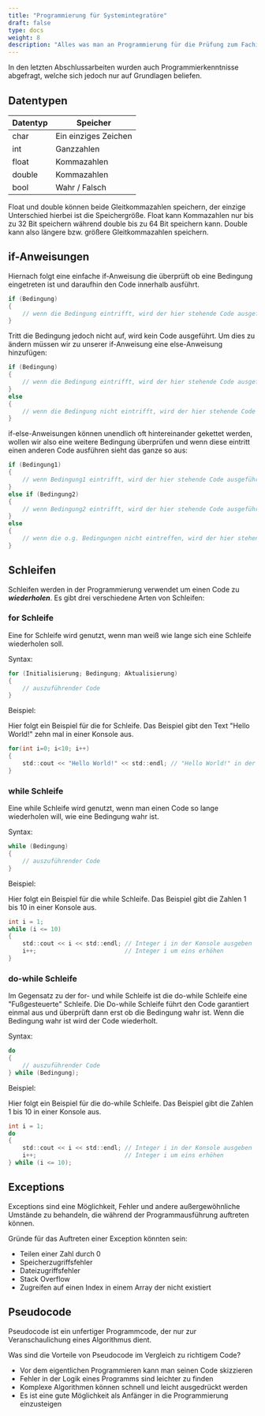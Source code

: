 ```yaml
---
title: "Programmierung für Systemintegratöre"
draft: false
type: docs
weight: 8
description: "Alles was man an Programmierung für die Prüfung zum Fachinformatiker Systemintegration wissen muss."
---
```


In den letzten Abschlussarbeiten wurden auch Programmierkenntnisse abgefragt, welche sich jedoch nur auf Grundlagen beliefen.

## Datentypen

| Datentyp | Speicher             |
| -------- | -------------------- |
| char     | Ein einziges Zeichen |
| int      | Ganzzahlen           |
| float    | Kommazahlen          |
| double   | Kommazahlen          |
| bool     | Wahr / Falsch        |

Float und double können beide Gleitkommazahlen speichern, der einzige Unterschied hierbei ist die Speichergröße. Float kann Kommazahlen nur bis zu 32 Bit speichern während double bis zu 64 Bit speichern kann. Double kann also längere bzw. größere Gleitkommazahlen speichern.

## if-Anweisungen

Hiernach folgt eine einfache if-Anweisung die überprüft ob eine Bedingung eingetreten ist und daraufhin den Code innerhalb ausführt.

```c
if (Bedingung)
{
    // wenn die Bedingung eintrifft, wird der hier stehende Code ausgeführt
}
```

Tritt die Bedingung jedoch nicht auf, wird kein Code ausgeführt. Um dies zu ändern müssen wir zu unserer if-Anweisung eine else-Anweisung hinzufügen:

```c
if (Bedingung)
{
    // wenn die Bedingung eintrifft, wird der hier stehende Code ausgeführt
}
else
{
    // wenn die Bedingung nicht eintrifft, wird der hier stehende Code ausgeführt
}
```

if-else-Anweisungen können unendlich oft hintereinander gekettet werden, wollen wir also eine weitere Bedingung überprüfen und wenn diese eintritt einen anderen Code ausführen sieht das ganze so aus:

```c
if (Bedingung1)
{
    // wenn Bedingung1 eintrifft, wird der hier stehende Code ausgeführt
}
else if (Bedingung2)
{
    // wenn Bedingung2 eintrifft, wird der hier stehende Code ausgeführt
}
else
{
    // wenn die o.g. Bedingungen nicht eintreffen, wird der hier stehende Code ausgeführt
}
```

## Schleifen

Schleifen werden in der Programmierung verwendet um einen Code zu **_wiederholen_**. Es gibt drei verschiedene Arten von Schleifen:

### for Schleife

Eine for Schleife wird genutzt, wenn man weiß wie lange sich eine Schleife wiederholen soll.

Syntax:

```c
for (Initialisierung; Bedingung; Aktualisierung)
{
    // auszuführender Code
}
```

Beispiel:

Hier folgt ein Beispiel für die for Schleife. Das Beispiel gibt den Text "Hello World!" zehn mal in einer Konsole aus.

```c
for(int i=0; i<10; i++)
{
    std::cout << "Hello World!" << std::endl; // "Hello World!" in der Konsole ausgeben und in die nächste Zeile gehen
}
```

### while Schleife

Eine while Schleife wird genutzt, wenn man einen Code so lange wiederholen will, wie eine Bedingung wahr ist.

Syntax:

```c
while (Bedingung)
{
    // auszuführender Code
}
```

Beispiel:

Hier folgt ein Beispiel für die while Schleife. Das Beispiel gibt die Zahlen 1 bis 10 in einer Konsole aus.

```c
int i = 1;
while (i <= 10)
{
    std::cout << i << std::endl; // Integer i in der Konsole ausgeben
    i++;                         // Integer i um eins erhöhen
}
```

### do-while Schleife

Im Gegensatz zu der for- und while Schleife ist die do-while Schleife eine "Fußgesteuerte" Schleife. Die Do-while Schleife führt den Code garantiert einmal aus und überprüft dann erst ob die Bedingung wahr ist. Wenn die Bedingung wahr ist wird der Code wiederholt.

Syntax:

```c
do
{
    // auszuführender Code
} while (Bedingung);
```

Beispiel:

Hier folgt ein Beispiel für die do-while Schleife. Das Beispiel gibt die Zahlen 1 bis 10 in einer Konsole aus.

```c
int i = 1;
do
{
    std::cout << i << std::endl; // Integer i in der Konsole ausgeben
    i++;                         // Integer i um eins erhöhen
} while (i <= 10);
```

## Exceptions

Exceptions sind eine Möglichkeit, Fehler und andere außergewöhnliche Umstände zu behandeln, die während der Programmausführung auftreten können.

Gründe für das Auftreten einer Exception könnten sein:

- Teilen einer Zahl durch 0
- Speicherzugriffsfehler
- Dateizugriffsfehler
- Stack Overflow
- Zugreifen auf einen Index in einem Array der nicht existiert

## Pseudocode

Pseudocode ist ein unfertiger Programmcode, der nur zur Veranschaulichung eines Algorithmus dient.

Was sind die Vorteile von Pseudocode im Vergleich zu richtigem Code?

- Vor dem eigentlichen Programmieren kann man seinen Code skizzieren
- Fehler in der Logik eines Programms sind leichter zu finden
- Komplexe Algorithmen können schnell und leicht ausgedrückt werden
- Es ist eine gute Möglichkeit als Anfänger in die Programmierung einzusteigen
